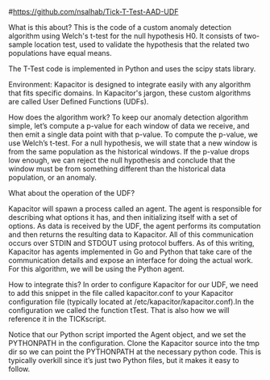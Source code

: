 #https://github.com/nsalhab/Tick-T-Test-AAD-UDF

What is this about?
This is the code of a custom anomaly detection algorithm using
Welch's t-test for the null hypothesis H0.
It consists of two-sample location test, used to validate the hypothesis that the related two populations have equal means.


The T-Test code is implemented in Python and uses the scipy stats library.

Environment:
Kapacitor is designed to integrate easily with any algorithm that fits specific domains.
In Kapacitor's jargon, these custom algorithms are called User Defined Functions (UDFs).

How does the algorithm work?
To keep our anomaly detection algorithm simple, let’s compute a p-value for each window of data we receive, and then emit a single data point with that p-value. 
To compute the p-value, we use Welch’s t-test. 
For a null hypothesis, we will state that a new window is from the same population as the historical windows. 
If the p-value drops low enough, we can reject the null hypothesis and conclude that the window must be from something different than the historical data population, or an anomaly. 

What about the operation of the UDF?

Kapacitor will spawn a process called an agent. 
The agent is responsible for describing what options it has, and then initializing itself with a set of options. 
As data is received by the UDF, the agent performs its computation and then returns the resulting data to Kapacitor. 
All of this communication occurs over STDIN and STDOUT using protocol buffers. 
As of this writing, Kapacitor has agents implemented in Go and Python that take care of the communication details and expose an interface for doing the actual work. 
For this algorithm, we will be using the Python agent.



How to integrate this?
In order to configure Kapacitor for our UDF, we need to add this snippet in the file called 
kapacitor.conf
to your Kapacitor configuration file (typically located at /etc/kapacitor/kapacitor.conf).In the configuration we called the function tTest. That is also how we will reference it in the TICKscript.

Notice that our Python script imported the Agent object, and we set the PYTHONPATH in the configuration. 
Clone the Kapacitor source into the tmp dir so we can point the PYTHONPATH at the necessary python code. 
This is typically overkill since it’s just two Python files, but it makes it easy to follow.
